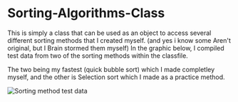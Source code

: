 # Sorting-Algorithms-Class
This is simply a class that can be used as an object to access several different sorting methods that I created myself.  (and yes i know some Aren't original, but I Brain stormed them myself)
In the graphic below, I compiled test data from two of the sorting methods within the classfile.  

The two being my fastest (quick bubble sort) which I made completley myself, and the other is Selection sort which I made as a practice method.  

![Sorting method test data](link-to-image)
